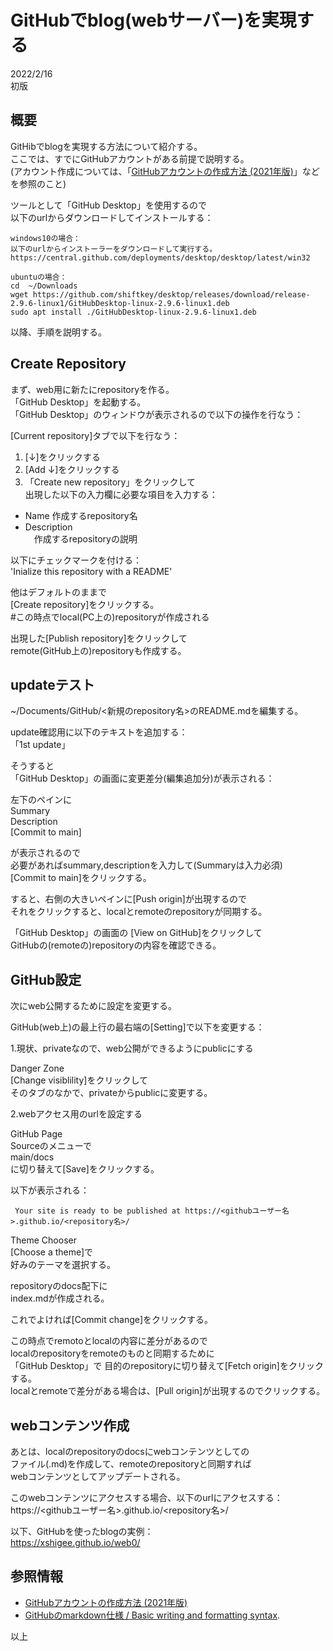   
# GitHubでblog(webサーバー)を実現する  
2022/2/16  
初版  

## 概要  
GitHibでblogを実現する方法について紹介する。  
ここでは、すでにGitHubアカウントがある前提で説明する。  
(アカウント作成については、「[GitHubアカウントの作成方法 (2021年版)](https://qiita.com/ayatokura/items/9eabb7ae20752e6dc79d)」などを参照のこと)  
  
ツールとして「GitHub Desktop」を使用するので  
以下のurlからダウンロードしてインストールする：  
```  
windows10の場合：  
以下のurlからインストーラーをダウンロードして実行する。  
https://central.github.com/deployments/desktop/desktop/latest/win32  
  
ubuntuの場合：  
cd  ~/Downloads  
wget https://github.com/shiftkey/desktop/releases/download/release-2.9.6-linux1/GitHubDesktop-linux-2.9.6-linux1.deb  
sudo apt install ./GitHubDesktop-linux-2.9.6-linux1.deb  
```  
  
以降、手順を説明する。  
  
## Create Repository  
まず、web用に新たにrepositoryを作る。  
「GitHub Desktop」を起動する。  
「GitHub Desktop」のウィンドウが表示されるので以下の操作を行なう：  
  
[Current repository]タブで以下を行なう：  
1. [↓]をクリックする  
1. [Add ↓]をクリックする  
1. 「Create new repository」をクリックして  
出現した以下の入力欄に必要な項目を入力する：  
* Name
  作成するrepository名  
* Description  
　作成するrepositoryの説明
  
以下にチェックマークを付ける：  
'Inialize this repository with a README'  

他はデフォルトのままで  
[Create repository]をクリックする。  
\#この時点でlocal(PC上の)repositoryが作成される  
  
出現した[Publish repository]をクリックして  
remote(GitHub上の)repositoryも作成する。  
  
## updateテスト  
~/Documents/GitHub/<新規のrepository名>のREADME.mdを編集する。  

update確認用に以下のテキストを追加する：  
「1st update」  

そうすると    
「GitHub Desktop」の画面に変更差分(編集追加分)が表示される：  
   
左下のペインに  
Summary  
Description  
[Commit to main]  
  
が表示されるので  
必要があればsummary,descriptionを入力して(Summaryは入力必須)  
[Commit to main]をクリックする。  
  
すると、右側の大きいペインに[Push origin]が出現するので  
それをクリックすると、localとremoteのrepositoryが同期する。 

「GitHub Desktop」の画面の [View on GitHub]をクリックして  
GitHubの(remoteの)repositoryの内容を確認できる。  

  
## GitHub設定  
次にweb公開するために設定を変更する。  
  
GitHub(web上)の最上行の最右端の[Setting]で以下を変更する：  
  
1.現状、privateなので、web公開ができるようにpublicにする  
  
Danger Zone  
[Change visiblility]をクリックして  
そのタブのなかで、privateからpublicに変更する。  
  
2.webアクセス用のurlを設定する  
  
GitHub Page  
Sourceのメニューで  
main/docs  
に切り替えて[Save]をクリックする。  

以下が表示される：  
```
 Your site is ready to be published at https://<githubユーザー名>.github.io/<repository名>/  
```

 Theme Chooser  
 [Choose a theme]で  
 好みのテーマを選択する。  
   
 repositoryのdocs配下に  
 index.mdが作成される。  
   
 これでよければ[Commit change]をクリックする。  
   
 この時点でremotoとlocalの内容に差分があるので  
 localのrepositoryをremoteのものと同期するために  
 「GitHub Desktop」で 目的のrepositoryに切り替えて[Fetch origin]をクリックする。  
 localとremoteで差分がある場合は、[Pull origin]が出現するのでクリックする。  
   
## webコンテンツ作成  
あとは、localのrepositoryのdocsにwebコンテンツとしての  
ファイル(.md)を作成して、remoteのrepositoryと同期すれば  
webコンテンツとしてアップデートされる。  
  
このwebコンテンツにアクセスする場合、以下のurlにアクセスする：  
https://<githubユーザー名>.github.io/<repository名>/  

以下、GitHubを使ったblogの実例：    
https://xshigee.github.io/web0/  

  
## 参照情報  
* [GitHubアカウントの作成方法 (2021年版)](https://qiita.com/ayatokura/items/9eabb7ae20752e6dc79d)
* [GitHubのmarkdown仕様 / Basic writing and formatting syntax](https://docs.github.com/en/github/writing-on-github/getting-started-with-writing-and-formatting-on-github/basic-writing-and-formatting-syntax).  
  
以上  
